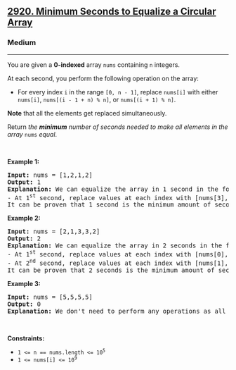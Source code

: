 <h2><a href="https://leetcode.com/problems/minimum-seconds-to-equalize-a-circular-array">2920. Minimum Seconds to Equalize a Circular Array</a></h2><h3>Medium</h3><hr><p>You are given a <strong>0-indexed</strong> array <code>nums</code> containing <code>n</code> integers.</p>

<p>At each second, you perform the following operation on the array:</p>

<ul>
	<li>For every index <code>i</code> in the range <code>[0, n - 1]</code>, replace <code>nums[i]</code> with either <code>nums[i]</code>, <code>nums[(i - 1 + n) % n]</code>, or <code>nums[(i + 1) % n]</code>.</li>
</ul>

<p><strong>Note</strong> that all the elements get replaced simultaneously.</p>

<p>Return <em>the <strong>minimum</strong> number of seconds needed to make all elements in the array</em> <code>nums</code> <em>equal</em>.</p>

<p>&nbsp;</p>
<p><strong class="example">Example 1:</strong></p>

<pre>
<strong>Input:</strong> nums = [1,2,1,2]
<strong>Output:</strong> 1
<strong>Explanation:</strong> We can equalize the array in 1 second in the following way:
- At 1<sup>st</sup> second, replace values at each index with [nums[3],nums[1],nums[3],nums[3]]. After replacement, nums = [2,2,2,2].
It can be proven that 1 second is the minimum amount of seconds needed for equalizing the array.
</pre>

<p><strong class="example">Example 2:</strong></p>

<pre>
<strong>Input:</strong> nums = [2,1,3,3,2]
<strong>Output:</strong> 2
<strong>Explanation:</strong> We can equalize the array in 2 seconds in the following way:
- At 1<sup>st</sup> second, replace values at each index with [nums[0],nums[2],nums[2],nums[2],nums[3]]. After replacement, nums = [2,3,3,3,3].
- At 2<sup>nd</sup> second, replace values at each index with [nums[1],nums[1],nums[2],nums[3],nums[4]]. After replacement, nums = [3,3,3,3,3].
It can be proven that 2 seconds is the minimum amount of seconds needed for equalizing the array.
</pre>

<p><strong class="example">Example 3:</strong></p>

<pre>
<strong>Input:</strong> nums = [5,5,5,5]
<strong>Output:</strong> 0
<strong>Explanation:</strong> We don&#39;t need to perform any operations as all elements in the initial array are the same.
</pre>

<p>&nbsp;</p>
<p><strong>Constraints:</strong></p>

<ul>
	<li><code>1 &lt;= n == nums.length &lt;= 10<sup>5</sup></code></li>
	<li><code>1 &lt;= nums[i] &lt;= 10<sup>9</sup></code></li>
</ul>
